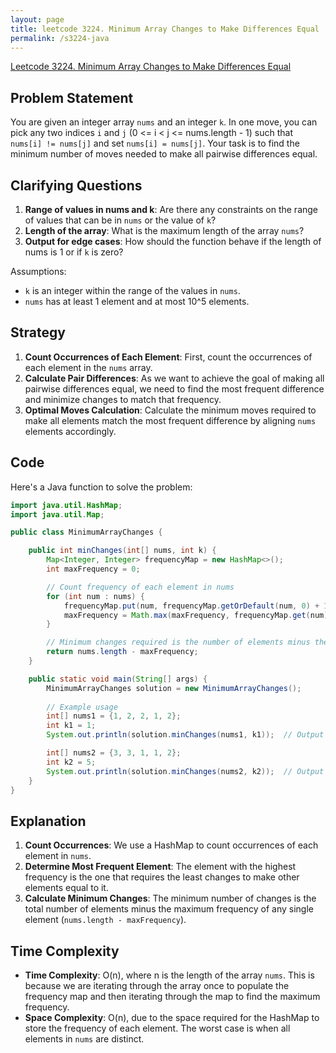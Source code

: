 ```yaml
---
layout: page
title: leetcode 3224. Minimum Array Changes to Make Differences Equal
permalink: /s3224-java
---
```

[Leetcode 3224. Minimum Array Changes to Make Differences Equal](https://algoadvance.github.io/algoadvance/l3224)
## Problem Statement

You are given an integer array `nums` and an integer `k`. In one move, you can pick any two indices `i` and `j` (0 <= i < j <= nums.length - 1) such that `nums[i] != nums[j]` and set `nums[i] = nums[j]`. Your task is to find the minimum number of moves needed to make all pairwise differences equal.

## Clarifying Questions

1. **Range of values in nums and k**: Are there any constraints on the range of values that can be in `nums` or the value of `k`?
2. **Length of the array**: What is the maximum length of the array `nums`?
3. **Output for edge cases**: How should the function behave if the length of nums is 1 or if `k` is zero?

Assumptions:
- `k` is an integer within the range of the values in `nums`.
- `nums` has at least 1 element and at most 10^5 elements.

## Strategy

1. **Count Occurrences of Each Element**: First, count the occurrences of each element in the `nums` array.
2. **Calculate Pair Differences**: As we want to achieve the goal of making all pairwise differences equal, we need to find the most frequent difference and minimize changes to match that frequency.
3. **Optimal Moves Calculation**: Calculate the minimum moves required to make all elements match the most frequent difference by aligning `nums` elements accordingly.

## Code

Here's a Java function to solve the problem:

```java
import java.util.HashMap;
import java.util.Map;

public class MinimumArrayChanges {

    public int minChanges(int[] nums, int k) {
        Map<Integer, Integer> frequencyMap = new HashMap<>();
        int maxFrequency = 0;

        // Count frequency of each element in nums
        for (int num : nums) {
            frequencyMap.put(num, frequencyMap.getOrDefault(num, 0) + 1);
            maxFrequency = Math.max(maxFrequency, frequencyMap.get(num));
        }

        // Minimum changes required is the number of elements minus the frequency of the most common element
        return nums.length - maxFrequency;
    }

    public static void main(String[] args) {
        MinimumArrayChanges solution = new MinimumArrayChanges();
        
        // Example usage
        int[] nums1 = {1, 2, 2, 1, 2};
        int k1 = 1;
        System.out.println(solution.minChanges(nums1, k1));  // Output should be 2

        int[] nums2 = {3, 3, 1, 1, 2};
        int k2 = 5;
        System.out.println(solution.minChanges(nums2, k2));  // Output should be 3
    }
}
```

## Explanation

1. **Count Occurrences**: We use a HashMap to count occurrences of each element in `nums`.
2. **Determine Most Frequent Element**: The element with the highest frequency is the one that requires the least changes to make other elements equal to it.
3. **Calculate Minimum Changes**: The minimum number of changes is the total number of elements minus the maximum frequency of any single element (`nums.length - maxFrequency`).

## Time Complexity

- **Time Complexity**: O(n), where n is the length of the array `nums`. This is because we are iterating through the array once to populate the frequency map and then iterating through the map to find the maximum frequency.
- **Space Complexity**: O(n), due to the space required for the HashMap to store the frequency of each element. The worst case is when all elements in `nums` are distinct.